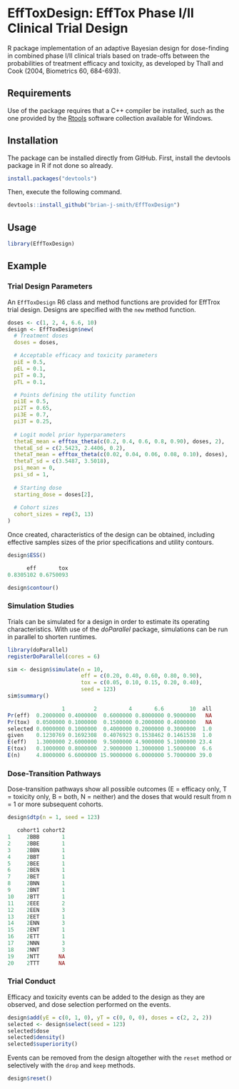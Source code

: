 # EffToxDesign: EffTox Phase I/II Clinical Trial Design

R package implementation of an adaptive Bayesian design for dose-finding in combined phase I/II clinical trials based on trade-offs between the probabilities of treatment efficacy and toxicity, as developed by Thall and Cook (2004, Biometrics 60, 684-693).


## Requirements

Use of the package requires that a C++ compiler be installed, such as the one provided by the [Rtools](https://cran.r-project.org/bin/windows/Rtools/) software collection available for Windows.


## Installation

The package can be installed directly from GitHub.  First, install the devtools package in R if not done so already.

```R
install.packages("devtools")
```

Then, execute the following command.

```R
devtools::install_github("brian-j-smith/EffToxDesign")
```

## Usage

```R
library(EffToxDesign)
```

## Example

### Trial Design Parameters

An ``EffToxDesign`` R6 class and method functions are provided for EffTrox trial design.  Designs are specified with the ``new`` method function.

```R
doses <- c(1, 2, 4, 6.6, 10)
design <- EffToxDesign$new(
  # Treatment doses
  doses = doses,

  # Acceptable efficacy and toxicity parameters
  piE = 0.5,
  pEL = 0.1,
  piT = 0.3,
  pTL = 0.1,

  # Points defining the utility function
  pi1E = 0.5,
  pi2T = 0.65,
  pi3E = 0.7,
  pi3T = 0.25,
  
  # Logit model prior hyperparameters
  thetaE_mean = efftox_theta(c(0.2, 0.4, 0.6, 0.8, 0.90), doses, 2),
  thetaE_sd = c(2.5423, 2.4406, 0.2),
  thetaT_mean = efftox_theta(c(0.02, 0.04, 0.06, 0.08, 0.10), doses),
  thetaT_sd = c(3.5487, 3.5018),
  psi_mean = 0,
  psi_sd = 1,
  
  # Starting dose
  starting_dose = doses[2],
  
  # Cohort sizes
  cohort_sizes = rep(3, 13)
)
```

Once created, characteristics of the design can be obtained, including effective samples sizes of the prior specifications and utility contours.

```R
design$ESS()

      eff       tox 
0.8305102 0.6750093 

design$contour()
```

### Simulation Studies

Trials can be simulated for a design in order to estimate its operating characteristics.  With use of the *doParallel* package, simulations can be run in parallel to shorten runtimes.

```R
library(doParallel)
registerDoParallel(cores = 6)

sim <- design$simulate(n = 10,
                       eff = c(0.20, 0.40, 0.60, 0.80, 0.90),
                       tox = c(0.05, 0.10, 0.15, 0.20, 0.40),
                       seed = 123)
sim$summary()

                 1         2          4       6.6        10  all
Pr(eff)  0.2000000 0.4000000  0.6000000 0.8000000 0.9000000   NA
Pr(tox)  0.0500000 0.1000000  0.1500000 0.2000000 0.4000000   NA
selected 0.0000000 0.1000000  0.4000000 0.2000000 0.3000000  1.0
given    0.1230769 0.1692308  0.4076923 0.1538462 0.1461538  1.0
E(eff)   1.3000000 2.6000000  9.5000000 4.9000000 5.1000000 23.4
E(tox)   0.1000000 0.8000000  2.9000000 1.3000000 1.5000000  6.6
E(n)     4.8000000 6.6000000 15.9000000 6.0000000 5.7000000 39.0
```

### Dose-Transition Pathways

Dose-transition pathways show all possible outcomes (E = efficacy only, T = toxicity only, B = both, N = neither) and the doses that would result from n = 1 or more subsequent cohorts.

```R
design$dtp(n = 1, seed = 123)

   cohort1 cohort2
1     2BBB       1
2     2BBE       1
3     2BBN       1
4     2BBT       1
5     2BEE       1
6     2BEN       1
7     2BET       1
8     2BNN       1
9     2BNT       1
10    2BTT       1
11    2EEE       2
12    2EEN       3
13    2EET       1
14    2ENN       3
15    2ENT       1
16    2ETT       1
17    2NNN       3
18    2NNT       3
19    2NTT      NA
20    2TTT      NA
```

### Trial Conduct

Efficacy and toxicity events can be added to the design as they are observed, and dose selection performed on the events.

```R
design$add(yE = c(0, 1, 0), yT = c(0, 0, 0), doses = c(2, 2, 2))
selected <- design$select(seed = 123)
selected$dose
selected$density()
selected$superiority()
```

Events can be removed from the design altogether with the ``reset`` method or selectively with the ``drop`` and ``keep`` methods.

```R
design$reset()
```
